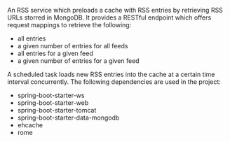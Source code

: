 An RSS service which preloads a cache with RSS entries by retrieving RSS URLs storred in MongoDB. It provides a RESTful endpoint which offers request mappings to retrieve the following:

- all entries
- a given number of entries for all feeds 
- all entries for a given feed
- a given number of entries for a given feed
 
A scheduled task loads new RSS entries into the cache at a certain time interval concurrently. The following dependencies are used in the project:

- spring-boot-starter-ws
- spring-boot-starter-web
- spring-boot-starter-tomcat
- spring-boot-starter-data-mongodb
- ehcache
- rome
